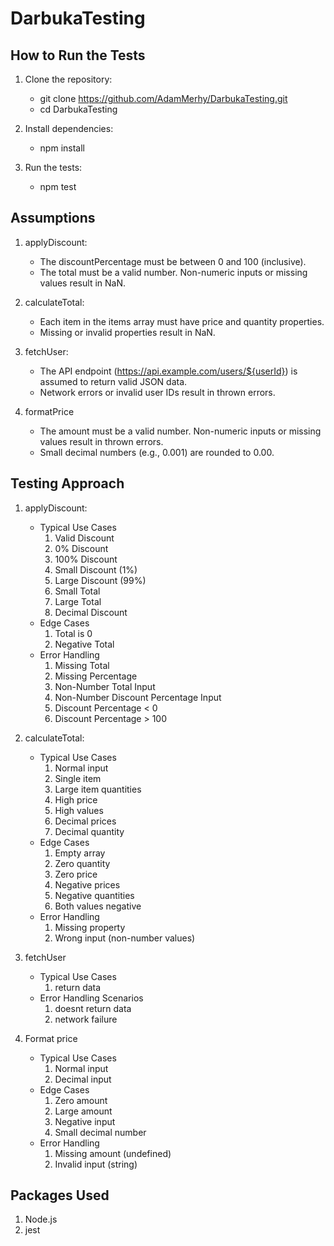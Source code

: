 # DarbukaTesting

## How to Run the Tests 

1. Clone the repository:
    * git clone https://github.com/AdamMerhy/DarbukaTesting.git
    * cd DarbukaTesting
    
2. Install dependencies:
    * npm install

3. Run the tests:
    * npm test

## Assumptions

1. applyDiscount:
    * The discountPercentage must be between 0 and 100 (inclusive).
    * The total must be a valid number. Non-numeric inputs or missing values result in NaN.

2. calculateTotal:
    * Each item in the items array must have price and quantity properties.
    * Missing or invalid properties result in NaN.

3. fetchUser:
    * The API endpoint (https://api.example.com/users/${userId}) is assumed to return valid JSON data.
    * Network errors or invalid user IDs result in thrown errors.

4. formatPrice
    * The amount must be a valid number. Non-numeric inputs or missing values result in thrown errors.
    * Small decimal numbers (e.g., 0.001) are rounded to 0.00.

## Testing Approach

1. applyDiscount:
    * Typical Use Cases	
        1. Valid Discount
	    2. 0% Discount
	    3. 100% Discount
	    4. Small Discount (1%)
	    5. Large Discount (99%)
	    6. Small Total
	    7. Large Total
	    8. Decimal Discount
    * Edge Cases	
        1. Total is 0
	    2. Negative Total
    * Error Handling	
        1. Missing Total
	    2. Missing Percentage
	    3. Non-Number Total Input
	    4. Non-Number Discount Percentage Input
	    5. Discount Percentage < 0
	    6. Discount Percentage > 100

2. calculateTotal:
    * Typical Use Cases	
        1. Normal input
	    2. Single item
	    3. Large item quantities
	    4. High price
	    5. High values
	    6. Decimal prices
	    7. Decimal quantity
    * Edge Cases	
        1. Empty array
	    2. Zero quantity
	    3. Zero price
	    4. Negative prices
	    5. Negative quantities
	    6. Both values negative
    * Error Handling	
        1. Missing property
	    2. Wrong input (non-number values)

3. fetchUser
    * Typical Use Cases
        1. return data
    * Error Handling Scenarios
        1. doesnt return data
        2. network failure

4. Format price
    * Typical Use Cases	
        1. Normal input
	    2. Decimal input
    * Edge Cases	
        1. Zero amount
	    2. Large amount
	    3. Negative input
	    4. Small decimal number
    * Error Handling	
        1. Missing amount (undefined)
	    2. Invalid input (string)

## Packages Used

1. Node.js
2. jest



  
